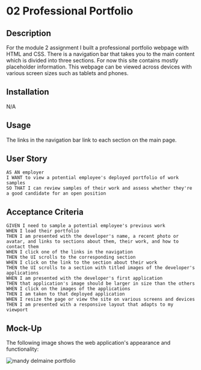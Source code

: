 # 02 Professional Portfolio

## Description 
For the module 2 assignment I built a professional portfolio webpage with HTML and CSS. There is a navigation bar that takes you to the main content which is divided into three sections. For now this site contains mostly placeholder information. This webpage can be viewed across devices with various screen sizes such as tablets and phones.  

## Installation
N/A

## Usage
The links in the navigation bar link to each section on the main page.

## User Story

```
AS AN employer
I WANT to view a potential employee's deployed portfolio of work samples
SO THAT I can review samples of their work and assess whether they're a good candidate for an open position
```

## Acceptance Criteria 

```
GIVEN I need to sample a potential employee's previous work
WHEN I load their portfolio
THEN I am presented with the developer's name, a recent photo or avatar, and links to sections about them, their work, and how to contact them
WHEN I click one of the links in the navigation
THEN the UI scrolls to the corresponding section
WHEN I click on the link to the section about their work
THEN the UI scrolls to a section with titled images of the developer's applications
WHEN I am presented with the developer's first application
THEN that application's image should be larger in size than the others
WHEN I click on the images of the applications
THEN I am taken to that deployed application
WHEN I resize the page or view the site on various screens and devices
THEN I am presented with a responsive layout that adapts to my viewport
```

## Mock-Up

The following image shows the web application's appearance and functionality:

![mandy delmaine portfolio](assets/images/Screenshot-mandy-delmaine-portfolio.png)
